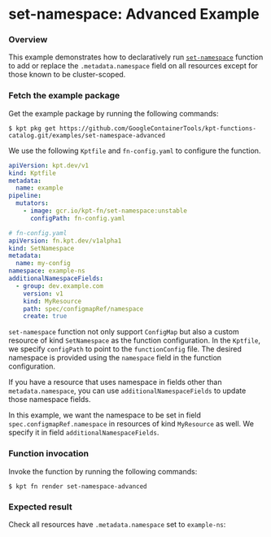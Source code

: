 # set-namespace: Advanced Example

### Overview

This example demonstrates how to declaratively run [`set-namespace`] function to
add or replace the `.metadata.namespace` field on all resources except for those
known to be cluster-scoped.

### Fetch the example package

Get the example package by running the following commands:

```shell
$ kpt pkg get https://github.com/GoogleContainerTools/kpt-functions-catalog.git/examples/set-namespace-advanced
```

We use the following `Kptfile` and `fn-config.yaml` to configure the function.

```yaml
apiVersion: kpt.dev/v1
kind: Kptfile
metadata:
  name: example
pipeline:
  mutators:
    - image: gcr.io/kpt-fn/set-namespace:unstable
      configPath: fn-config.yaml
```

```yaml
# fn-config.yaml
apiVersion: fn.kpt.dev/v1alpha1
kind: SetNamespace
metadata:
  name: my-config
namespace: example-ns
additionalNamespaceFields:
  - group: dev.example.com
    version: v1
    kind: MyResource
    path: spec/configmapRef/namespace
    create: true
```

`set-namespace` function not only support `ConfigMap` but also a custom resource
of kind `SetNamespace` as the function configuration. In the `Kptfile`, we
specify `configPath` to point to the `functionConfig` file. The desired
namespace is provided using the `namespace` field in the function configuration.

If you have a resource that uses namespace in fields other
than `metadata.namespace`, you can use
`additionalNamespaceFields` to update those namespace fields.

In this example, we want the namespace to be set in
field `spec.configmapRef.namespace` in resources of kind `MyResource` as well.
We specify it in field `additionalNamespaceFields`.

### Function invocation

Invoke the function by running the following commands:

```shell
$ kpt fn render set-namespace-advanced
```

### Expected result

Check all resources have `.metadata.namespace` set to `example-ns`:

[`set-namespace`]: https://catalog.kpt.dev/set-namespace/v0.1/
